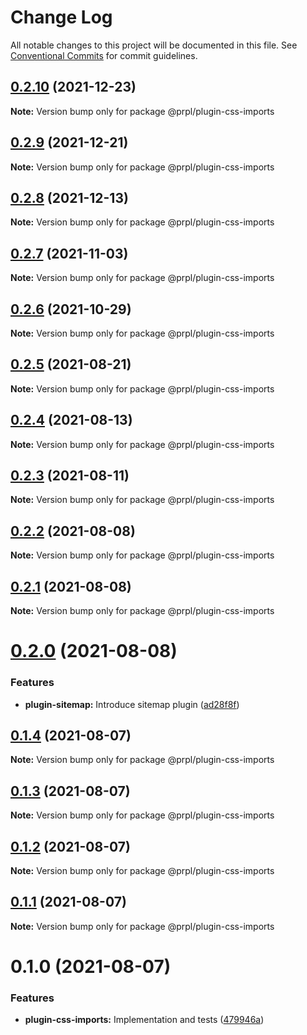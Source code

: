 # Change Log

All notable changes to this project will be documented in this file.
See [Conventional Commits](https://conventionalcommits.org) for commit guidelines.

## [0.2.10](https://github.com/tyhopp/prpl/compare/@prpl/plugin-css-imports@0.2.9...@prpl/plugin-css-imports@0.2.10) (2021-12-23)

**Note:** Version bump only for package @prpl/plugin-css-imports





## [0.2.9](https://github.com/tyhopp/prpl/compare/@prpl/plugin-css-imports@0.2.8...@prpl/plugin-css-imports@0.2.9) (2021-12-21)

**Note:** Version bump only for package @prpl/plugin-css-imports





## [0.2.8](https://github.com/tyhopp/prpl/compare/@prpl/plugin-css-imports@0.2.7...@prpl/plugin-css-imports@0.2.8) (2021-12-13)

**Note:** Version bump only for package @prpl/plugin-css-imports





## [0.2.7](https://github.com/tyhopp/prpl/compare/@prpl/plugin-css-imports@0.2.6...@prpl/plugin-css-imports@0.2.7) (2021-11-03)

**Note:** Version bump only for package @prpl/plugin-css-imports





## [0.2.6](https://github.com/tyhopp/prpl/compare/@prpl/plugin-css-imports@0.2.5...@prpl/plugin-css-imports@0.2.6) (2021-10-29)

**Note:** Version bump only for package @prpl/plugin-css-imports





## [0.2.5](https://github.com/tyhopp/prpl/compare/@prpl/plugin-css-imports@0.2.4...@prpl/plugin-css-imports@0.2.5) (2021-08-21)

**Note:** Version bump only for package @prpl/plugin-css-imports





## [0.2.4](https://github.com/tyhopp/prpl/compare/@prpl/plugin-css-imports@0.2.3...@prpl/plugin-css-imports@0.2.4) (2021-08-13)

**Note:** Version bump only for package @prpl/plugin-css-imports





## [0.2.3](https://github.com/tyhopp/prpl/compare/@prpl/plugin-css-imports@0.2.2...@prpl/plugin-css-imports@0.2.3) (2021-08-11)

**Note:** Version bump only for package @prpl/plugin-css-imports





## [0.2.2](https://github.com/tyhopp/prpl/compare/@prpl/plugin-css-imports@0.2.1...@prpl/plugin-css-imports@0.2.2) (2021-08-08)

**Note:** Version bump only for package @prpl/plugin-css-imports





## [0.2.1](https://github.com/tyhopp/prpl/compare/@prpl/plugin-css-imports@0.2.0...@prpl/plugin-css-imports@0.2.1) (2021-08-08)

**Note:** Version bump only for package @prpl/plugin-css-imports





# [0.2.0](https://github.com/tyhopp/prpl/compare/@prpl/plugin-css-imports@0.1.4...@prpl/plugin-css-imports@0.2.0) (2021-08-08)


### Features

* **plugin-sitemap:** Introduce sitemap plugin ([ad28f8f](https://github.com/tyhopp/prpl/commit/ad28f8fa2ad7882fd328a41fcc2757b70599a565))





## [0.1.4](https://github.com/tyhopp/prpl/compare/@prpl/plugin-css-imports@0.1.3...@prpl/plugin-css-imports@0.1.4) (2021-08-07)

**Note:** Version bump only for package @prpl/plugin-css-imports





## [0.1.3](https://github.com/tyhopp/prpl/compare/@prpl/plugin-css-imports@0.1.2...@prpl/plugin-css-imports@0.1.3) (2021-08-07)

**Note:** Version bump only for package @prpl/plugin-css-imports





## [0.1.2](https://github.com/tyhopp/prpl/compare/@prpl/plugin-css-imports@0.1.1...@prpl/plugin-css-imports@0.1.2) (2021-08-07)

**Note:** Version bump only for package @prpl/plugin-css-imports





## [0.1.1](https://github.com/tyhopp/prpl/compare/@prpl/plugin-css-imports@0.1.0...@prpl/plugin-css-imports@0.1.1) (2021-08-07)

**Note:** Version bump only for package @prpl/plugin-css-imports





# 0.1.0 (2021-08-07)


### Features

* **plugin-css-imports:** Implementation and tests ([479946a](https://github.com/tyhopp/prpl/commit/479946aeb7d1693080802b3257eebba70171d806))
